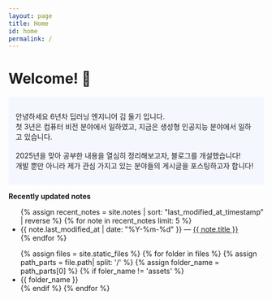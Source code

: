 ```yaml
---
layout: page
title: Home
id: home
permalink: /
---
```


# Welcome! 🌱

<p style="padding: 2em 1em; background: #f5f7ff; border-radius: 4px;">
  안녕하세요 6년차 딥러닝 엔지니어 김 둘기 입니다. <br>
첫 3년은 컴퓨터 비전 분야에서 일하였고, 지금은 생성형 인공지능 분야에서 일하고 있습니다.<br>
<br>
2025년을 맞아 공부한 내용을 열심히 정리해보고자, 블로그를 개설했습니다!<br>
개발 뿐만 아니라 제가 관심 가지고 있는 분야들의 게시글을 포스팅하고자 합니다!
</p>


<strong>Recently updated notes</strong>

<ul>
  {% assign recent_notes = site.notes | sort: "last_modified_at_timestamp" | reverse %}
  {% for note in recent_notes limit: 5 %}
    <li>
      {{ note.last_modified_at | date: "%Y-%m-%d" }} — <a class="internal-link" href="{{ site.baseurl }}{{ note.url }}">{{ note.title }}</a>
    </li>
  {% endfor %}
</ul>

<ul>
{% assign files = site.static_files %}
{% for folder in files %}
	{% assign path_parts = file.path| split: '/' %}
	 {% assign folder_name = path_parts[0] %}
	{% if foler_name != 'assets' %}
		<li>{{ folder_name }}</li>
	 {% endif %}
{% endfor %}
</ul>

<style>
  .wrapper {
    max-width: 46em;
  }
</style>